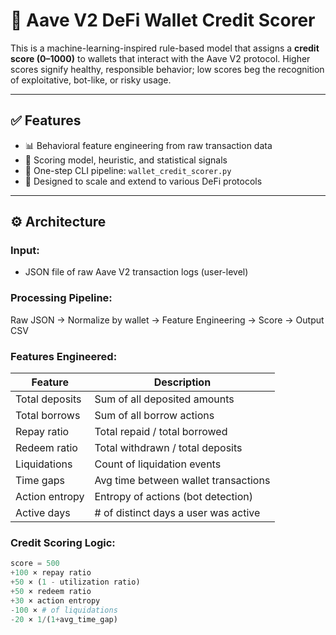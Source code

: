 # 🏦 Aave V2 DeFi Wallet Credit Scorer

This is a machine-learning-inspired rule-based model that assigns a **credit score (0–1000)** to wallets that interact with the Aave V2 protocol. Higher scores signify healthy, responsible behavior; low scores beg the recognition of exploitative, bot-like, or risky usage.

---

## ✅ Features 

- 📊 Behavioral feature engineering from raw transaction data
- 🧠 Scoring model, heuristic, and statistical signals
- 🧼 One-step CLI pipeline: `wallet_credit_scorer.py`
- 📁 Designed to scale and extend to various DeFi protocols
---

## ⚙️ Architecture

### Input:
- JSON file of raw Aave V2 transaction logs (user-level)

### Processing Pipeline:
Raw JSON → Normalize by wallet → Feature Engineering → Score → Output CSV


### Features Engineered:
| Feature             | Description                                  |
|---------------------|----------------------------------------------|
| Total deposits      | Sum of all deposited amounts                 |
| Total borrows       | Sum of all borrow actions                    |
| Repay ratio         | Total repaid / total borrowed                |
| Redeem ratio        | Total withdrawn / total deposits             |
| Liquidations        | Count of liquidation events                  |
| Time gaps           | Avg time between wallet transactions         |
| Action entropy      | Entropy of actions (bot detection)           |
| Active days         | # of distinct days a user was active         |

### Credit Scoring Logic:

```python
score = 500
+100 × repay ratio
+50 × (1 - utilization ratio)
+50 × redeem ratio
+30 × action entropy
-100 × # of liquidations
-20 × 1/(1+avg_time_gap)
